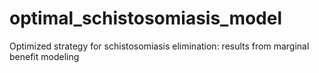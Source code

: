 # optimal_schistosomiasis_model
Optimized strategy for schistosomiasis elimination: results from marginal benefit modeling
